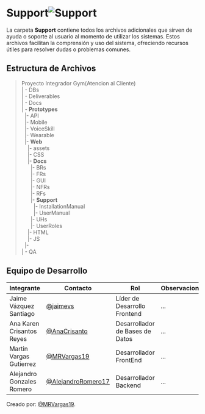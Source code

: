 # Support![Support](https://img.shields.io/badge/Microsoft_Word-blue?logo=libreofficewriter)

 La carpeta **Support** contiene todos los archivos adicionales que sirven de ayuda o soporte al usuario al momento de utilizar los sistemas. Estos archivos facilitan la comprensión y uso del sistema, ofreciendo recursos útiles para resolver dudas o problemas comunes.

## Estructura de Archivos

>Proyecto Integrador Gym(Atencion al Cliente)<br>
>| - DBs <br>
>| - Deliverables<br>
>| - Docs<br>
>| - **Prototypes**<br>
> &nbsp;&nbsp;|- API<br>
> &nbsp;&nbsp;|- Mobile<br>
> &nbsp;&nbsp;|- VoiceSkill<br>
> &nbsp;&nbsp;|- Wearable<br>
> &nbsp;&nbsp;|- **Web**<br>
> &nbsp;&nbsp;&nbsp;&nbsp;|- assets<br>
> &nbsp;&nbsp;&nbsp;&nbsp;|- CSS<br>
> &nbsp;&nbsp;&nbsp;&nbsp;|- **Docs**<br>
> &nbsp;&nbsp;&nbsp;&nbsp;&nbsp;&nbsp;|- BRs<br>
> &nbsp;&nbsp;&nbsp;&nbsp;&nbsp;&nbsp;|- FRs<br>
> &nbsp;&nbsp;&nbsp;&nbsp;&nbsp;&nbsp;|- GUI<br>
> &nbsp;&nbsp;&nbsp;&nbsp;&nbsp;&nbsp;|- NFRs<br>
> &nbsp;&nbsp;&nbsp;&nbsp;&nbsp;&nbsp;|- RFs<br>
> &nbsp;&nbsp;&nbsp;&nbsp;&nbsp;&nbsp;|- **Support**<br>
> &nbsp;&nbsp;&nbsp;&nbsp;&nbsp;&nbsp;&nbsp;&nbsp;|- InstallationManual<br>
> &nbsp;&nbsp;&nbsp;&nbsp;&nbsp;&nbsp;&nbsp;&nbsp;|- UserManual<br>
> &nbsp;&nbsp;&nbsp;&nbsp;&nbsp;&nbsp;|- UHs<br>
> &nbsp;&nbsp;&nbsp;&nbsp;&nbsp;&nbsp;|- UserRoles<br>
> &nbsp;&nbsp;&nbsp;&nbsp;|- HTML<br>
> &nbsp;&nbsp;&nbsp;&nbsp;|- JS<br>
> &nbsp;&nbsp;|- <br>
>| - QA <br>


## Equipo de Desarrollo

|Integrante|Contacto|Rol|Observaciones|
|----------|--------|---|-------------|
|Jaime Vázquez Santiago|[@jaimevs](https://github.com/jaimevs)|Líder de Desarrollo Frontend|...|
|Ana Karen Crisantos Reyes|[@AnaCrisanto](https://github.com/AnaCrisanto)|Desarrollador de Bases de Datos|...|
|Martin Vargas Gutierrez|[@MRVargas19](https://github.com/MRVargas19)|Desarrollador FrontEnd|...|
|Alejandro Gonzales Romero|[@AlejandroRomero17](https://github.com/AlejandroRomero17)|Desarrollador Backend|...|

Creado por: [@MRVargas19](https://github.com/MRVargas19).
